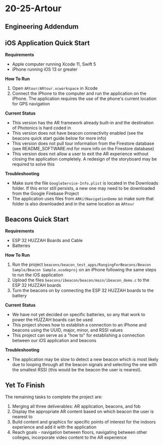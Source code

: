 # 20-25-Artour

## Engineering Addendum

## iOS Application Quick Start

**Requirements**
* Apple computer running Xcode 11, Swift 5
* iPhone running iOS 13 or greater

**How To Run**
1. Open `ARtour/ARtour.xcworkspace` in Xcode
2. Connect the iPhone to the computer and run the application on the iPhone. The application requires the use of the phone's current location for GPS navigation

**Current Status**
* This version has the AR framework already built-in and the destination of Photonics is hard coded in
* This version does not have beacon connectivity enabled (see the beacons quick start guide below for more info)
* This version does not pull tour information from the Firestore database (see README_SOFTWARE.md for more info on the Firestore database)
* This version does not allow a user to exit the AR experience without closing the application completely. A redesign of the storyboard may be required to solve this

**Troubleshooting**
* Make sure the file `GoogleService-Info.plist` is located in the Downloads folder. If this error still persists, a new one may need to be downloaded from the Google Firebase Project
* The application uses files from `ARKitNavigationDemo` so make sure that folder is also downloaded and in the same location as `ARtour`

## Beacons Quick Start

**Requirements**
* ESP 32 HUZZAH Boards and Cable
* Batteries

**How To Run**
1. Run the project `beacons/beacon_test_apps/RangingForBeacons/Beacon Sample/Beacon Sample.xcodeproj` on an iPhone following the same steps to run the iOS application
2. Upload the files `beacons/ibeacon/beacon/main/ibeacon_demo.c` to the ESP 32 HUZZAH boards
3. Turn the beacons on by connecting the ESP 32 HUZZAH boards to the battery

**Current Status**
* We have not yet decided on specific batteries, so any that work to power the HUZZAH boards can be used
* This project shows how to establish a connection to an iPhone and beacons using the UUID, major, minor, and RSSI values
* This project can serve as a "how to" for establishing a connection between our iOS application and beacons

**Troubleshooting**
* The application may be slow to detect a new beacon which is most likely due to looping through all the beacon signals and selecting the one with the smallest RSSI (this would be the beacon the user is nearest).

## Yet To Finish

The remaining tasks to complete the project are:
1. Merging all three deliverables: AR application, beacons, and fob
2. Display the appropriate AR content based on which beacon the user is nearest to
3. Build content and graphics for specific points of interest for the indoors experience and add it with the application
4. Reach goals - navigation between floors, navigating between other colleges, incorporate video content to the AR experience


